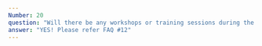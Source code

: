 ```yaml
---
Number: 20
question: "Will there be any workshops or training sessions during the hackathon to help participants develop their technical skills?"
answer: "YES! Please refer FAQ #12"
---
```

